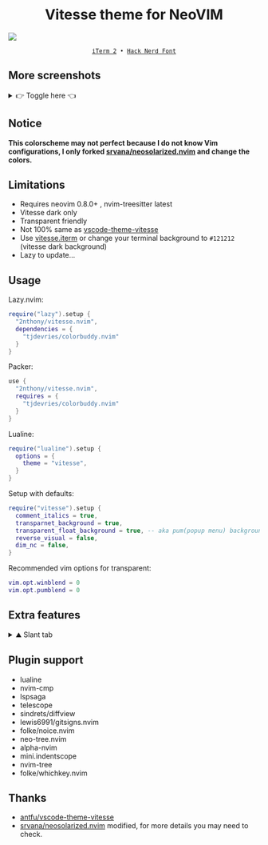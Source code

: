 <h1 align="center">Vitesse theme for NeoVIM</h1>

![](https://cdn.jsdelivr.net/gh/2nthony/statics@main/uPic/5LS1HW5NjR0q.png)

<p align="center">
  <sub>
    <samp>
      <a href="https://iterm2.com/">iTerm 2</a> •
      <a href="https://www.nerdfonts.com/">Hack Nerd Font</a>
    </samp>
  </sub>
</p>

## More screenshots

<details><summary>👉 Toggle here 👈</summary>

![](https://cdn.jsdelivr.net/gh/2nthony/statics@main/uPic/mTzAiuZkQmGR.png)
![](https://cdn.jsdelivr.net/gh/2nthony/statics@main/uPic/BquUsEgy1vzV.png)
![](https://cdn.jsdelivr.net/gh/2nthony/statics@main/uPic/qsBrvgVlz5FF.png)
![](https://cdn.jsdelivr.net/gh/2nthony/statics@main/uPic/FNMvsuIE7Nk3.png)
![](https://cdn.jsdelivr.net/gh/2nthony/statics@main/uPic/YvWaUlskqZvp.png)
![](https://cdn.jsdelivr.net/gh/2nthony/statics@main/uPic/Eg1IzFGiqJ4i.png)

</details>

## Notice

**This colorscheme may not perfect because I do not know Vim configurations, I only forked [srvana/neosolarized.nvim](https://github.com/svrana/neosolarized.nvim) and change the colors.**

## Limitations

- Requires neovim 0.8.0+ , nvim-treesitter latest
- Vitesse dark only
- Transparent friendly
- Not 100% same as [vscode-theme-vitesse](https://github.com/antfu/vscode-theme-vitesse)
- Use [vitesse.iterm](https://github.com/2nthony/vitesse.iterm) or change your terminal background to `#121212` (vitesse dark background)
- Lazy to update...

## Usage

Lazy.nvim:

```lua
require("lazy").setup {
  "2nthony/vitesse.nvim",
  dependencies = {
    "tjdevries/colorbuddy.nvim"
  }
}
```

Packer:

```lua
use {
  "2nthony/vitesse.nvim",
  requires = {
    "tjdevries/colorbuddy.nvim"
  }
}
```

Lualine:

```lua
require("lualine").setup {
  options = {
    theme = "vitesse",
  }
}
```

Setup with defaults:

```lua
require("vitesse").setup {
  comment_italics = true,
  transparnet_background = true,
  transparent_float_background = true, -- aka pum(popup menu) background
  reverse_visual = false,
  dim_nc = false,
}
```

Recommended vim options for transparent:

```lua
vim.opt.winblend = 0
vim.opt.pumblend = 0
```

## Extra features

<details><summary>⛰️ Slant tab</summary>

![](https://cdn.jsdelivr.net/gh/2nthony/statics@main/uPic/sUrBU2Hu7h7U.png)

Usage:

```lua
local slant = require("vitesse.features.bufferline.slant")

-- you can override or customize
-- slant.highlights.buffer_selected.bold = false

require("bufferline").setup {
  options = {
    separator_style = slant.separator_style,
  },
  highlights = slant.highlights,
}
```

</details>

## Plugin support

- lualine
- nvim-cmp
- lspsaga
- telescope
- sindrets/diffview
- lewis6991/gitsigns.nvim
- folke/noice.nvim
- neo-tree.nvim
- alpha-nvim
- mini.indentscope
- nvim-tree
- folke/whichkey.nvim

## Thanks

- [antfu/vscode-theme-vitesse](https://github.com/antfu/vscode-theme-vitesse)
- [srvana/neosolarized.nvim](https://github.com/svrana/neosolarized.nvim) modified, for more details you may need to check.
